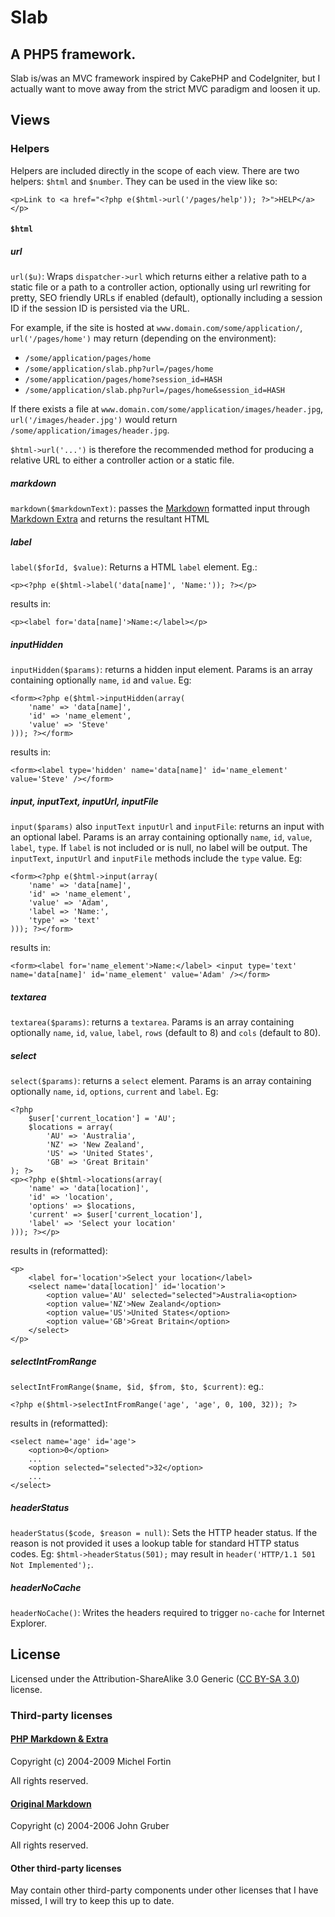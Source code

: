 # Slab

## A PHP5 framework.

Slab is/was an MVC framework inspired by CakePHP and CodeIgniter, but I actually want to move away from the strict MVC paradigm and loosen it up.


## Views

### Helpers

Helpers are included directly in the scope of each view. There are two helpers: `$html` and `$number`. They can be used in the view like so:

	<p>Link to <a href="<?php e($html->url('/pages/help')); ?>">HELP</a></p>


#### `$html`

##### url

`url($u)`: Wraps `dispatcher->url` which returns either a relative path to a static file or a path to a controller action, optionally using url rewriting for pretty, SEO friendly URLs if enabled (default), optionally including a session ID if the session ID is persisted via the URL.

For example, if the site is hosted at `www.domain.com/some/application/`, `url('/pages/home')` may  return (depending on the environment):

- `/some/application/pages/home`
- `/some/application/slab.php?url=/pages/home`
- `/some/application/pages/home?session_id=HASH`
- `/some/application/slab.php?url=/pages/home&session_id=HASH`

If there exists a file at `www.domain.com/some/application/images/header.jpg`, `url('/images/header.jpg')` would return `/some/application/images/header.jpg`.

`$html->url('...')` is therefore the recommended method for producing a relative URL to either a controller action or a static file.


##### markdown

`markdown($markdownText)`: passes the [Markdown](http://daringfireball.net/projects/markdown/) formatted input through [Markdown Extra](http://michelf.com/projects/php-markdown/) and returns the resultant HTML


##### label

`label($forId, $value)`: Returns a HTML `label` element. Eg.:

    <p><?php e($html->label('data[name]', 'Name:')); ?></p>

results in:

	<p><label for='data[name]'>Name:</label></p>


##### inputHidden

`inputHidden($params)`: returns a hidden input element. Params is an array containing optionally `name`, `id` and `value`. Eg:

    <form><?php e($html->inputHidden(array(
    	'name' => 'data[name]',
    	'id' => 'name_element',
    	'value' => 'Steve'
   	))); ?></form>

results in:

	<form><label type='hidden' name='data[name]' id='name_element' value='Steve' /></form>


##### input, inputText, inputUrl, inputFile

`input($params)` also `inputText` `inputUrl` and `inputFile`: returns an input with an optional label. Params is an array containing optionally `name`, `id`, `value`, `label`, `type`. If `label` is not included or is null, no label will be output. The `inputText`, `inputUrl` and `inputFile` methods include the `type` value. Eg:

    <form><?php e($html->input(array(
    	'name' => 'data[name]',
    	'id' => 'name_element',
    	'value' => 'Adam',
    	'label => 'Name:',
    	'type' => 'text'
    ))); ?></form>

results in:

	<form><label for='name_element'>Name:</label> <input type='text' name='data[name]' id='name_element' value='Adam' /></form>


##### textarea

`textarea($params)`: returns a `textarea`. Params is an array containing optionally `name`, `id`, `value`, `label`, `rows` (default to 8) and `cols` (default to 80).


##### select

`select($params)`: returns a `select` element. Params is an array containing optionally `name`, `id`, `options`, `current` and `label`. Eg:

	<?php 
		$user['current_location'] = 'AU';
		$locations = array(
			'AU' => 'Australia',
			'NZ' => 'New Zealand',
			'US' => 'United States',
			'GB' => 'Great Britain'
	); ?>
	<p><?php e($html->locations(array(
		'name' => 'data[location]',
		'id' => 'location',
		'options' => $locations,
		'current' => $user['current_location'],
		'label' => 'Select your location'
	))); ?></p>

results in (reformatted):

    <p>
    	<label for='location'>Select your location</label>
    	<select name='data[location]' id='location'>
    		<option value='AU' selected="selected">Australia<option>
    		<option value='NZ'>New Zealand</option>
    		<option value='US'>United States</option>
    		<option value='GB'>Great Britain</option>
    	</select>
    </p>


##### selectIntFromRange

`selectIntFromRange($name, $id, $from, $to, $current)`: eg.:

    <?php e($html->selectIntFromRange('age', 'age', 0, 100, 32)); ?>

results in (reformatted):

    <select name='age' id='age'>
    	<option>0</option>
    	...
    	<option selected="selected">32</option>
    	...
    </select>


##### headerStatus

`headerStatus($code, $reason = null)`: Sets the HTTP header status. If the reason is not provided it uses a lookup table for standard HTTP status codes. Eg: `$html->headerStatus(501);` may result in `header('HTTP/1.1 501 Not Implemented');`.


##### headerNoCache

`headerNoCache()`: Writes the headers required to trigger `no-cache` for Internet Explorer.


## License

Licensed under the Attribution-ShareAlike 3.0 Generic ([CC BY-SA 3.0][ccsa]) license.

### Third-party licenses

#### [PHP Markdown & Extra][markdown_extra]

Copyright (c) 2004-2009 Michel Fortin

All rights reserved.

#### [Original Markdown][original_markdown]

Copyright (c) 2004-2006 John Gruber

All rights reserved.

#### Other third-party licenses

May contain other third-party components under other licenses that I have missed, I will try to keep this up to date.


[ccsa]: http://creativecommons.org/licenses/by-sa/3.0/
[markdown_extra]: http://michelf.com/projects/php-markdown
[original_markdown]: http://daringfireball.net/projects/markdown


